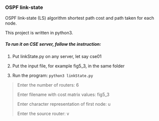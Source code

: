 ### OSPF link-state 
OSPF link-state (LS) algorithm shortest path cost and path taken for each node.

This project is written in python3. 

##### To run it on CSE server, follow the instruction:
1. Put linkState.py on any server, let say cse01

2. Put the input file, for example fig5_3, in the same folder

3. Run the program:
 ```python3 linkState.py```

>Enter the number of routers: 6
>
>Enter filename with cost matrix values: fig5_3
>
>Enter character representation of first node: u
>
>Enter the source router: v

